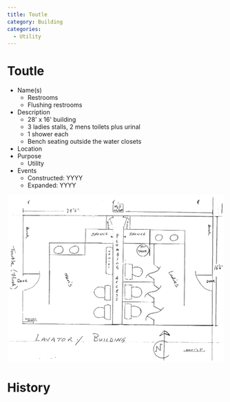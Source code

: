 ```yaml
---
title: Toutle
category: Building
categories:
  - Utility
---
```

# Toutle

- Name(s)
  + Restrooms
  + Flushing restrooms
- Description
    - 28' x 16' building
    - 3 ladies stalls, 2 mens toilets plus urinal
    - 1 shower each
    - Bench seating outside the water closets
- Location
- Purpose
    - Utility
- Events
    - Constructed: YYYY
    - Expanded: YYYY

<img src="scale-toutle.png">

# History
